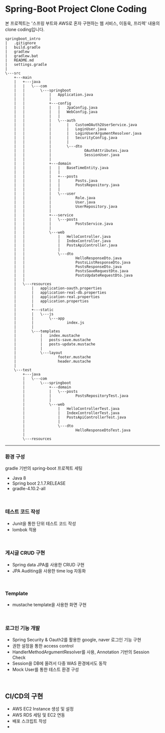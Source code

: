 # Spring-Boot Project Clone Coding

본 프로젝트는 
'스프링 부트와 AWS로 혼자 구현하는 웹 서비스, 이동욱, 프리렉'
내용의 clone coding입니다.

```
springboot_intro
|   .gitignore
|   build.gradle
|   gradlew
|   gradlew.bat
|   README.md
|   settings.gradle
|           
\---src
    +---main
    |   +---java
    |   |   \---com
    |   |       \---springboot
    |   |           |   Application.java
    |   |           |   
    |   |           +---config
    |   |           |   |   JpaConfig.java
    |   |           |   |   WebConfig.java
    |   |           |   |   
    |   |           |   \---auth
    |   |           |       |   CustomOAuth2UserService.java
    |   |           |       |   LoginUser.java
    |   |           |       |   LoginUserArgumentResolver.java
    |   |           |       |   SecurityConfig.java
    |   |           |       |   
    |   |           |       \---dto
    |   |           |               OAuthAttributes.java
    |   |           |               SessionUser.java
    |   |           |               
    |   |           +---domain
    |   |           |   |   BaseTimeEntity.java
    |   |           |   |   
    |   |           |   +---posts
    |   |           |   |       Posts.java
    |   |           |   |       PostsRepository.java
    |   |           |   |       
    |   |           |   \---user
    |   |           |           Role.java
    |   |           |           User.java
    |   |           |           UserRepository.java
    |   |           |           
    |   |           +---service
    |   |           |   \---posts
    |   |           |           PostsService.java
    |   |           |           
    |   |           \---web
    |   |               |   HelloController.java
    |   |               |   IndexController.java
    |   |               |   PostsApiController.java
    |   |               |   
    |   |               \---dto
    |   |                       HelloResponseDto.java
    |   |                       PostsListResponseDto.java
    |   |                       PostsResponseDto.java
    |   |                       PostsSaveRequestDto.java
    |   |                       PostsUpdateRequestDto.java
    |   |                       
    |   \---resources
    |       |   application-oauth.properties
    |       |   application-real-db.properties
    |       |   application-real.properties
    |       |   application.properties
    |       |   
    |       +---static
    |       |   \---js
    |       |       \---app
    |       |               index.js
    |       |               
    |       \---templates
    |           |   index.mustache
    |           |   posts-save.mustache
    |           |   posts-update.mustache
    |           |   
    |           \---layout
    |                   footer.mustache
    |                   header.mustache
    |                   
    \---test
        +---java
        |   \---com
        |       \---springboot
        |           +---domain
        |           |   \---posts
        |           |           PostsRepositoryTest.java
        |           |           
        |           \---web
        |               |   HelloControllerTest.java
        |               |   IndexControllerTest.java
        |               |   PostsApiControllerTest.java
        |               |   
        |               \---dto
        |                       HelloResponseDtoTest.java
        |                       
        \---resources
```

---------------- 

### 환경 구성  

gradle 기반의 spring-boot 프로젝트 세팅
- Java 8
- Spring boot 2.1.7.RELEASE
- gradle-4.10.2-all

<br/>

### 테스트 코드 작성  

- Junit을 통한 단위 테스트 코드 작성
- lombok 적용

<br/>

### 게시글 CRUD 구현

- Spring data JPA를 사용한 CRUD 구현
- JPA Auditing을 사용한 time log 자동화

<br/>

### Template  

- mustache template을 사용한 화면 구현

<br/>

### 로그인 기능 개발
- Spring Security & Oauth2를 활용한 google, naver 로그인 기능 구현
- 권한 설정을 통한 access control
- HandlerMethodArgumentResolver를 사용, Annotation 기반의 Session Check
- Session을 DB에 올려서 다중 WAS 환경에서도 동작
- Mock User를 통한 테스트 환경 구성

<br/>

## CI/CD의 구현
- AWS EC2 Instance 생성 및 설정
- AWS RDS 세팅 및 EC2 연동
- 배포 스크립트 작성
- 